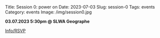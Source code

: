 Title: Session 0: power on
Date: 2023-07-03
Slug: session-0
Tags: events
Category: events
Image: /img/session0.jpg

**03.07.2023 5:30pm @ SLWA Geographe**

[Info/RSVP](https://events.humanitix.com/alt-tab-session-0)